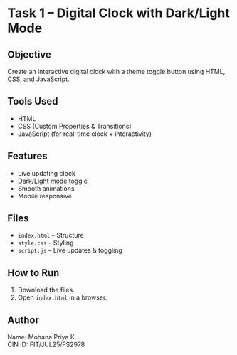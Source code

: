 # Task 1 – Digital Clock with Dark/Light Mode

## Objective
Create an interactive digital clock with a theme toggle button using HTML, CSS, and JavaScript.

## Tools Used
- HTML
- CSS (Custom Properties & Transitions)
- JavaScript (for real-time clock + interactivity)

## Features
- Live updating clock
- Dark/Light mode toggle
- Smooth animations
- Mobile responsive

## Files
- `index.html` – Structure
- `style.css` – Styling
- `script.js` – Live updates & toggling

## How to Run
1. Download the files.
2. Open `index.html` in a browser.

## Author
Name: Mohana Priya K  
CIN ID: FIT/JUL25/FS2978
